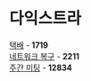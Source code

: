 # 다익스트라
[택배](https://github.com/wayandway/algorithms-cpp/blob/master/BOJ/Dijkstra/1719.cpp) - **1719** <br>
[네트워크 복구](https://github.com/wayandway/algorithms-cpp/blob/master/BOJ/Dijkstra/2211.cpp) - **2211** <br>
[주간 미팅](https://github.com/wayandway/algorithms-cpp/blob/master/BOJ/Dijkstra/12834.cpp) - **12834** <br>
